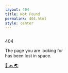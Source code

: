 ```yaml
---
layout: 404
title: Not Found
permalink: 404.html
style: center
---
```

<div class="section">
  <div class="space">  
    <div class="window_group">
      <div class="window_404">
        <div class="stars"></div>
        <div class="astronaut">
          <img src="{{"/assets/img/space-astronaut.png"}}" alt="" class="src">
        </div>
      </div>
    </div>
    <div class="text_group">
      <p class="text_404">404</p>
      <p class="text_lost">The page you are looking for <br />has been lost in space.</p>
      <div class="button">
        <a href="/">🚀 🔙 🌏</a>
      </div>
    </div>
  </div>
</div>

<script>
  let starContainer = document.querySelector(".stars");

for (let i = 0; i < 100; i++) {
  starContainer.innerHTML += `<div class="star"></div>`;
}
</script>
